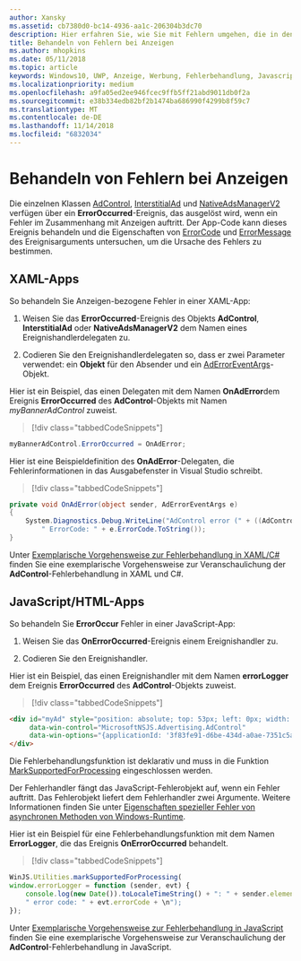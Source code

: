 ```yaml
---
author: Xansky
ms.assetid: cb7380d0-bc14-4936-aa1c-206304b3dc70
description: Hier erfahren Sie, wie Sie mit Fehlern umgehen, die in den Microsoft Advertising-Bibliotheken von der AdControl-Klasse generiert werden.
title: Behandeln von Fehlern bei Anzeigen
ms.author: mhopkins
ms.date: 05/11/2018
ms.topic: article
keywords: Windows10, UWP, Anzeige, Werbung, Fehlerbehandlung, Javascript, XAML, C#
ms.localizationpriority: medium
ms.openlocfilehash: a9fa05ed2ee946fcec9ffb5ff21abd9011db0f2a
ms.sourcegitcommit: e38b334edb82bf2b1474ba686990f4299b8f59c7
ms.translationtype: MT
ms.contentlocale: de-DE
ms.lasthandoff: 11/14/2018
ms.locfileid: "6832034"
---
```

# <a name="handle-ad-errors"></a>Behandeln von Fehlern bei Anzeigen

Die einzelnen Klassen [AdControl](https://docs.microsoft.com/uwp/api/microsoft.advertising.winrt.ui.adcontrol), [InterstitialAd](https://docs.microsoft.com/uwp/api/microsoft.advertising.winrt.ui.interstitialad) und [NativeAdsManagerV2](https://docs.microsoft.com/uwp/api/microsoft.advertising.winrt.ui.nativeadsmanagerv2) verfügen über ein **ErrorOccurred**-Ereignis, das ausgelöst wird, wenn ein Fehler im Zusammenhang mit Anzeigen auftritt. Der App-Code kann dieses Ereignis behandeln und die Eigenschaften von [ErrorCode](https://docs.microsoft.com/uwp/api/microsoft.advertising.winrt.ui.aderroreventargs.errorcode) und [ErrorMessage](https://docs.microsoft.com/uwp/api/microsoft.advertising.winrt.ui.aderroreventargs.errormessage) des Ereignisarguments untersuchen, um die Ursache des Fehlers zu bestimmen.

<span id="bkmk-dotnet"/>

## <a name="xaml-apps"></a>XAML-Apps

So behandeln Sie Anzeigen-bezogene Fehler in einer XAML-App:

1. Weisen Sie das **ErrorOccurred**-Ereignis des Objekts **AdControl**, **InterstitialAd** oder **NativeAdsManagerV2** dem Namen eines Ereignishandlerdelegaten zu.

2. Codieren Sie den Ereignishandlerdelegaten so, dass er zwei Parameter verwendet: ein **Objekt** für den Absender und ein [AdErrorEventArgs](https://docs.microsoft.com/uwp/api/microsoft.advertising.winrt.ui.aderroreventargs)-Objekt.

Hier ist ein Beispiel, das einen Delegaten mit dem Namen **OnAdError**dem Ereignis **ErrorOccurred** des **AdControl**-Objekts mit Namen *myBannerAdControl* zuweist.

> [!div class="tabbedCodeSnippets"]
``` csharp
myBannerAdControl.ErrorOccurred = OnAdError;
```

Hier ist eine Beispieldefinition des **OnAdError**-Delegaten, die Fehlerinformationen in das Ausgabefenster in Visual Studio schreibt.

> [!div class="tabbedCodeSnippets"]
``` csharp
private void OnAdError(object sender, AdErrorEventArgs e)
{
    System.Diagnostics.Debug.WriteLine("AdControl error (" + ((AdControl)sender).Name + "): " + e.Error +
        " ErrorCode: " + e.ErrorCode.ToString());
}
```

Unter [Exemplarische Vorgehensweise zur Fehlerbehandlung in XAML/C#](error-handling-in-xamlc-walkthrough.md) finden Sie eine exemplarische Vorgehensweise zur Veranschaulichung der **AdControl**-Fehlerbehandlung in XAML und C#.

<span id="bkmk-javascript"/>

## <a name="javascripthtml-apps"></a>JavaScript/HTML-Apps

So behandeln Sie **ErrorOccur** Fehler in einer JavaScript-App:

1.  Weisen Sie das **OnErrorOccurred**-Ereignis einem Ereignishandler zu.

2.  Codieren Sie den Ereignishandler.

Hier ist ein Beispiel, das einen Ereignishandler mit dem Namen **errorLogger** dem Ereignis **ErrorOccurred** des **AdControl**-Objekts zuweist.

> [!div class="tabbedCodeSnippets"]
``` html
<div id="myAd" style="position: absolute; top: 53px; left: 0px; width: 250px; height: 250px; z-index: 1"
     data-win-control="MicrosoftNSJS.Advertising.AdControl"
     data-win-options="{applicationId: '3f83fe91-d6be-434d-a0ae-7351c5a997f1', adUnitId: 'test', onErrorOccurred: errorLogger}">
</div>
```

Die Fehlerbehandlungsfunktion ist deklarativ und muss in die Funktion [MarkSupportedForProcessing](http://msdn.microsoft.com/library/windows/apps/Hh967819.aspx) eingeschlossen werden.

Der Fehlerhandler fängt das JavaScript-Fehlerobjekt auf, wenn ein Fehler auftritt. Das Fehlerobjekt liefert dem Fehlerhandler zwei Argumente. Weitere Informationen finden Sie unter [Eigenschaften spezieller Fehler von asynchronen Methoden von Windows-Runtime](http://msdn.microsoft.com/library/windows/apps/hh994690.aspx).

Hier ist ein Beispiel für eine Fehlerbehandlungsfunktion mit dem Namen **ErrorLogger**, die das Ereignis **OnErrorOccurred** behandelt.

> [!div class="tabbedCodeSnippets"]
``` javascript
WinJS.Utilities.markSupportedForProcessing(
window.errorLogger = function (sender, evt) {
    console.log(new Date()).toLocaleTimeString() + ": " + sender.element.id + " error: " + evt.errorMessage +
    " error code: " + evt.errorCode + \n");
});
```

Unter [Exemplarische Vorgehensweise zur Fehlerbehandlung in JavaScript](error-handling-in-javascript-walkthrough.md) finden Sie eine exemplarische Vorgehensweise zur Veranschaulichung der **AdControl**-Fehlerbehandlung in JavaScript.
